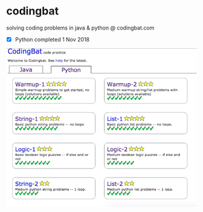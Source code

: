 # codingbat
solving coding problems in java & python @ codingbat.com

- [X] Python completed 1 Nov 2018


![alt text](https://github.com/unobatbayar/codingbat/blob/master/images/python.png)
